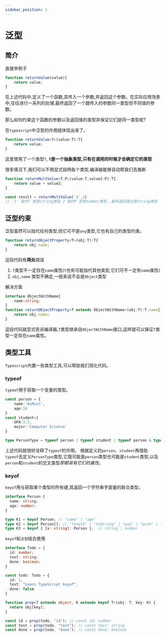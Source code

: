 ```yaml
---
sidebar_position: 1
---
```

# 泛型

## 简介
直接举例子
```typescript
function returnValue(value){
    return value;
}
```
在上述代码中,定义了一个函数,其传入一个参数,并返回这个参数。在实际应用场景中,往往进行一系列的处理,最终返回了一个跟传入的参数同一类型但不同值的参数。

那么如何约束这个函数的参数以及返回值的类型并保证它们是同一类型呢?

在`typescript`中泛型的作用就体现出来了。

```typescript
function returnValue<T>(value:T):T{
    return value;
}
```
这里使用了一个类型`T`,   **`T`是一个抽象类型,只有在调用的时候才会确定它的类型**

很多情况下,我们可以不用显式指明各个类型,编译器能够自动帮我们去推断

```typescript
function returnMultValue<T,P>(value:T,value2:P):T{
    return value + value2;
}

const result = returnMultValue('1',2)
// '1' 指代T 即是string类型 2 指代P 即是number类型 ,最终返回值也是string类型
```

## 泛型约束
泛型虽然可以指代任何类型,但它可不是`any`类型,它也有自己的类型约束。
```typescript
function returnObjectProperty<T>(obj:T):T{
    return obj.name;
}
```
这段代码有**两处**错误
1. `T`类型不一定存在`name`属性(`T`也有可能指代其他类型,它们可不一定有`name`属性)
2. `obj,name` 类型不确定,一般来说不会是`Object`类型

解决方案
```typescript
interface ObjectWithName{
    name:string;
}
function returnObjectProperty<T extends ObjectWithName>(obj:T):T.name{
    return obj.name;
}
```
这段代码就显式告诉编译器,`T`类型继承自`ObjectWithName`接口,这样就可以保证`T`类型一定存在`name`属性。

## 类型工具
`Typescript`内置一些类型工具,可以帮助我们简化代码。

### typeof
`typeof`用于获取一个变量的类型。
```typescript
const person = {
    name:'AsMuin',
    age:18
}
const student={
    GPA:3.5,
    major:'Computer Science'
}

type PersonType = typeof person | typeof student | typeof person & typeof student;
```
上述代码就很好诠释了`typeof`的作用。 根据定义的`person`、`student`再借助`typeof`去定义`PersonType`类型,它既可能是`person`类型也可能是`student`类型,以及`person`和`student`的交叉类型*即都具有它们的属性*。

### keyof
`keyof`用与获取某个类型的所有键,其返回一个字符串字面量的联合类型。
```typescript
interface Person {
  name: string;
  age: number;
}

type K1 = keyof Person; // "name" | "age"
type K2 = keyof Person[]; // "length" | "toString" | "pop" | "push" | "concat" | "join" 
type K3 = keyof { [x: string]: Person };  // string | number
```
`keyof`和`泛型`结合使用
```typescript
interface Todo = {
  id: number;
  text: string;
  done: boolean;
}

const todo: Todo = {
  id: 1,
  text: "Learn TypeScript keyof",
  done: false
}

function prop<T extends object, K extends keyof T>(obj: T, key: K) {
  return obj[key];
}

const id = prop(todo, "id"); // const id: number
const text = prop(todo, "text"); // const text: string
const done = prop(todo, "done"); // const done: boolean

```